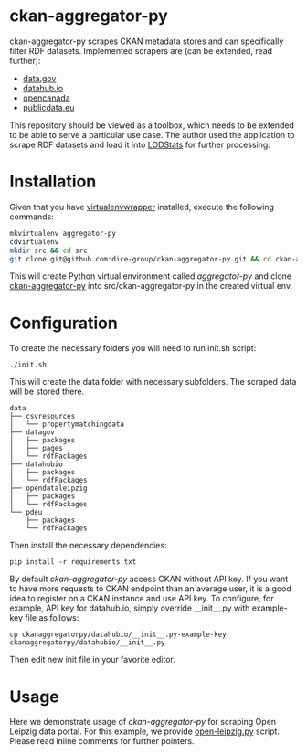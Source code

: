 ckan-aggregator-py
==================

ckan-aggregator-py scrapes CKAN metadata stores and can specifically filter RDF datasets.
Implemented scrapers are (can be extended, read further):
* [data.gov](http://catalog.data.gov)
* [datahub.io](http://datahub.io)
* [opencanada](http://open.canada.ca/data/en/)
* [publicdata.eu](http://publicdata.eu/)

This repository should be viewed as a toolbox, which needs to be extended to be able to serve a particular use case.
The author used the application to scrape RDF datasets and load it into [LODStats](http://lodstats.aksw.org/) for further processing.

Installation
==================

Given that you have [virtualenvwrapper](https://virtualenvwrapper.readthedocs.io/) installed, execute the following commands:
```bash
mkvirtualenv aggregator-py
cdvirtualenv
mkdir src && cd src
git clone git@github.com:dice-group/ckan-aggregator-py.git && cd ckan-aggregator-py
```

This will create Python virtual environment called *aggregator-py* and clone [ckan-aggregator-py](https://github.com/dice-group/ckan-aggregator-py) into src/ckan-aggregator-py in the created virtual env.

Configuration
==================

To create the necessary folders you will need to run init.sh script:
```
./init.sh
```

This will create the data folder with necessary subfolders. The scraped data will be stored there.

```
data
├── csvresources
│   └── propertymatchingdata
├── datagov
│   ├── packages
│   ├── pages
│   └── rdfPackages
├── datahubio
│   ├── packages
│   └── rdfPackages
├── opendataleipzig
│   ├── packages
│   └── rdfPackages
└── pdeu
    ├── packages
    └── rdfPackages
```

Then install the necessary dependencies:
```
pip install -r requirements.txt
```

By default *ckan-aggregator-py* access CKAN without API key.
If you want to have more requests to CKAN endpoint than an average user, it is a good idea to register on a CKAN instance and use API key.
To configure, for example, API key for datahub.io, simply override \_\_init\_\_.py with example-key file as follows:
```
cp ckanaggregatorpy/datahubio/__init__.py-example-key ckanaggregatorpy/datahubio/__init__.py
```
Then edit new init file in your favorite editor.

Usage
==================

Here we demonstrate usage of *ckan-aggregator-py* for scraping Open Leipzig data portal.
For this example, we provide [open-leipzig.py](./open-leipzig.py) script.
Please read inline comments for further pointers.
